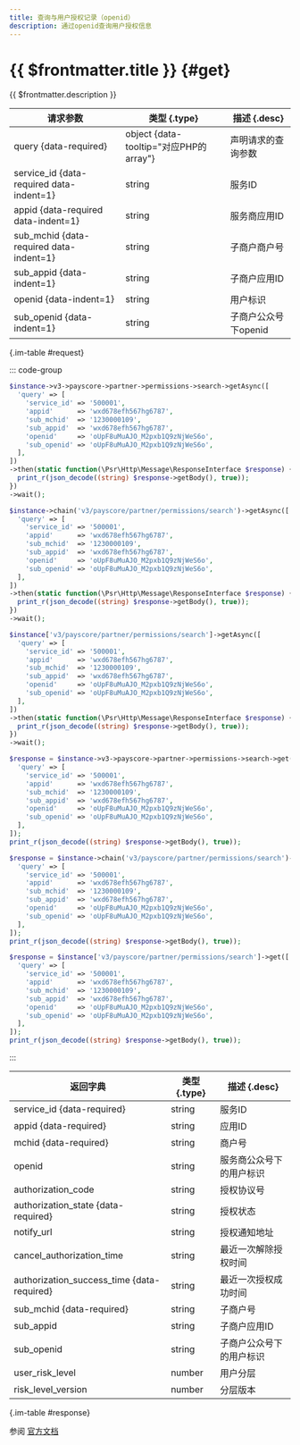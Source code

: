 ```yaml
---
title: 查询与用户授权记录（openid）
description: 通过openid查询用户授权信息
---
```


# {{ $frontmatter.title }} {#get}

{{ $frontmatter.description }}

| 请求参数 | 类型 {.type} | 描述 {.desc}
| --- | --- | ---
| query {data-required} | object {data-tooltip="对应PHP的array"} | 声明请求的查询参数
| service_id {data-required data-indent=1} | string | 服务ID
| appid {data-required data-indent=1} | string | 服务商应用ID
| sub_mchid {data-required data-indent=1} | string | 子商户商户号
| sub_appid {data-indent=1} | string | 子商户应用ID
| openid {data-indent=1} | string | 用户标识
| sub_openid {data-indent=1} | string | 子商户公众号下openid

{.im-table #request}

::: code-group

```php [异步纯链式]
$instance->v3->payscore->partner->permissions->search->getAsync([
  'query' => [
    'service_id' => '500001',
    'appid'      => 'wxd678efh567hg6787',
    'sub_mchid'  => '1230000109',
    'sub_appid'  => 'wxd678efh567hg6787',
    'openid'     => 'oUpF8uMuAJO_M2pxb1Q9zNjWeS6o',
    'sub_openid' => 'oUpF8uMuAJO_M2pxb1Q9zNjWeS6o',
  ],
])
->then(static function(\Psr\Http\Message\ResponseInterface $response) {
  print_r(json_decode((string) $response->getBody(), true));
})
->wait();
```

```php [异步声明式]
$instance->chain('v3/payscore/partner/permissions/search')->getAsync([
  'query' => [
    'service_id' => '500001',
    'appid'      => 'wxd678efh567hg6787',
    'sub_mchid'  => '1230000109',
    'sub_appid'  => 'wxd678efh567hg6787',
    'openid'     => 'oUpF8uMuAJO_M2pxb1Q9zNjWeS6o',
    'sub_openid' => 'oUpF8uMuAJO_M2pxb1Q9zNjWeS6o',
  ],
])
->then(static function(\Psr\Http\Message\ResponseInterface $response) {
  print_r(json_decode((string) $response->getBody(), true));
})
->wait();
```

```php [异步属性式]
$instance['v3/payscore/partner/permissions/search']->getAsync([
  'query' => [
    'service_id' => '500001',
    'appid'      => 'wxd678efh567hg6787',
    'sub_mchid'  => '1230000109',
    'sub_appid'  => 'wxd678efh567hg6787',
    'openid'     => 'oUpF8uMuAJO_M2pxb1Q9zNjWeS6o',
    'sub_openid' => 'oUpF8uMuAJO_M2pxb1Q9zNjWeS6o',
  ],
])
->then(static function(\Psr\Http\Message\ResponseInterface $response) {
  print_r(json_decode((string) $response->getBody(), true));
})
->wait();
```

```php [同步纯链式]
$response = $instance->v3->payscore->partner->permissions->search->get([
  'query' => [
    'service_id' => '500001',
    'appid'      => 'wxd678efh567hg6787',
    'sub_mchid'  => '1230000109',
    'sub_appid'  => 'wxd678efh567hg6787',
    'openid'     => 'oUpF8uMuAJO_M2pxb1Q9zNjWeS6o',
    'sub_openid' => 'oUpF8uMuAJO_M2pxb1Q9zNjWeS6o',
  ],
]);
print_r(json_decode((string) $response->getBody(), true));
```

```php [同步声明式]
$response = $instance->chain('v3/payscore/partner/permissions/search')->get([
  'query' => [
    'service_id' => '500001',
    'appid'      => 'wxd678efh567hg6787',
    'sub_mchid'  => '1230000109',
    'sub_appid'  => 'wxd678efh567hg6787',
    'openid'     => 'oUpF8uMuAJO_M2pxb1Q9zNjWeS6o',
    'sub_openid' => 'oUpF8uMuAJO_M2pxb1Q9zNjWeS6o',
  ],
]);
print_r(json_decode((string) $response->getBody(), true));
```

```php [同步属性式]
$response = $instance['v3/payscore/partner/permissions/search']->get([
  'query' => [
    'service_id' => '500001',
    'appid'      => 'wxd678efh567hg6787',
    'sub_mchid'  => '1230000109',
    'sub_appid'  => 'wxd678efh567hg6787',
    'openid'     => 'oUpF8uMuAJO_M2pxb1Q9zNjWeS6o',
    'sub_openid' => 'oUpF8uMuAJO_M2pxb1Q9zNjWeS6o',
  ],
]);
print_r(json_decode((string) $response->getBody(), true));
```

:::

| 返回字典 | 类型 {.type} | 描述 {.desc}
| --- | --- | ---
| service_id {data-required} | string | 服务ID
| appid {data-required} | string | 应用ID
| mchid {data-required} | string | 商户号
| openid | string | 服务商公众号下的用户标识
| authorization_code | string | 授权协议号
| authorization_state {data-required} | string | 授权状态
| notify_url | string | 授权通知地址
| cancel_authorization_time | string | 最近一次解除授权时间
| authorization_success_time {data-required} | string | 最近一次授权成功时间
| sub_mchid {data-required} | string | 子商户号
| sub_appid | string | 子商户应用ID
| sub_openid | string | 子商户公众号下的用户标识
| user_risk_level | number | 用户分层
| risk_level_version | number | 分层版本

{.im-table #response}

参阅 [官方文档](https://pay.weixin.qq.com/doc/v3/partner/4012692798)
